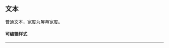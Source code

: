 ## 文本
普通文本，宽度为屏幕宽度。  

#### 可编辑样式  
---
<explain project="gls" :proplist="['留白','边距','颜色','字号','字重','行高','对齐','换行方式','背景色']"></explain>

